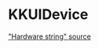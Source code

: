# KKUIDevice

["Hardware string" source](https://en.wikipedia.org/wiki/List_of_iOS_devices#Apple_Watch)

